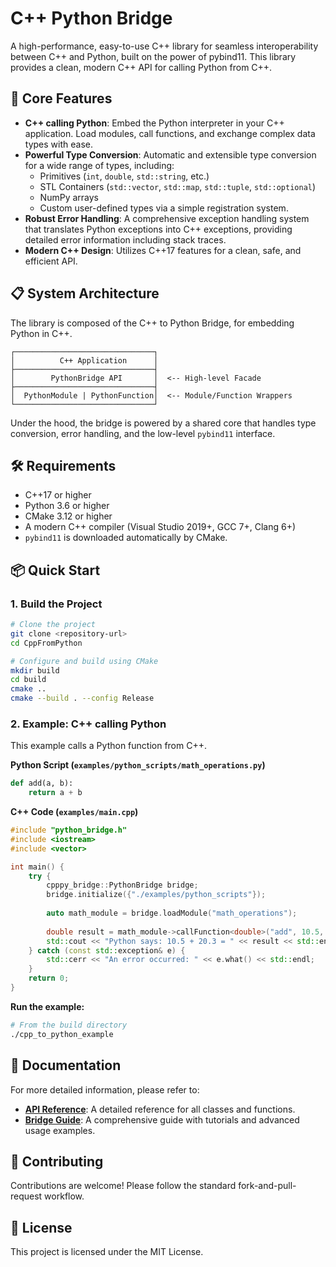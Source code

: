 # C++ Python Bridge

A high-performance, easy-to-use C++ library for seamless interoperability between C++ and Python, built on the power of pybind11. This library provides a clean, modern C++ API for calling Python from C++.

## 🚀 Core Features

- **C++ calling Python**: Embed the Python interpreter in your C++ application. Load modules, call functions, and exchange complex data types with ease.
- **Powerful Type Conversion**: Automatic and extensible type conversion for a wide range of types, including:
    - Primitives (`int`, `double`, `std::string`, etc.)
    - STL Containers (`std::vector`, `std::map`, `std::tuple`, `std::optional`)
    - NumPy arrays
    - Custom user-defined types via a simple registration system.
- **Robust Error Handling**: A comprehensive exception handling system that translates Python exceptions into C++ exceptions, providing detailed error information including stack traces.
- **Modern C++ Design**: Utilizes C++17 features for a clean, safe, and efficient API.

## 📋 System Architecture

The library is composed of the C++ to Python Bridge, for embedding Python in C++.

```
┌───────────────────────────────┐
│          C++ Application      │
├───────────────────────────────┤
│        PythonBridge API       │  <-- High-level Facade
├───────────────────────────────┤
│  PythonModule | PythonFunction│  <-- Module/Function Wrappers
└───────────────────────────────┘
```

Under the hood, the bridge is powered by a shared core that handles type conversion, error handling, and the low-level `pybind11` interface.

## 🛠️ Requirements

- C++17 or higher
- Python 3.6 or higher
- CMake 3.12 or higher
- A modern C++ compiler (Visual Studio 2019+, GCC 7+, Clang 6+)
- `pybind11` is downloaded automatically by CMake.

## 📦 Quick Start

### 1. Build the Project

```bash
# Clone the project
git clone <repository-url>
cd CppFromPython

# Configure and build using CMake
mkdir build
cd build
cmake ..
cmake --build . --config Release
```

### 2. Example: C++ calling Python

This example calls a Python function from C++.

**Python Script (`examples/python_scripts/math_operations.py`)**
```python
def add(a, b):
    return a + b
```

**C++ Code (`examples/main.cpp`)**
```cpp
#include "python_bridge.h"
#include <iostream>
#include <vector>

int main() {
    try {
        cpppy_bridge::PythonBridge bridge;
        bridge.initialize({"./examples/python_scripts"});
        
        auto math_module = bridge.loadModule("math_operations");
        
        double result = math_module->callFunction<double>("add", 10.5, 20.3);
        std::cout << "Python says: 10.5 + 20.3 = " << result << std::endl;
    } catch (const std::exception& e) {
        std::cerr << "An error occurred: " << e.what() << std::endl;
    }
    return 0;
}
```

**Run the example:**
```bash
# From the build directory
./cpp_to_python_example
```

## 📖 Documentation

For more detailed information, please refer to:
- **[API Reference](docs/API_Reference.md)**: A detailed reference for all classes and functions.
- **[Bridge Guide](docs/Bidirectional_Bridge_Guide.md)**: A comprehensive guide with tutorials and advanced usage examples.

## 🤝 Contributing

Contributions are welcome! Please follow the standard fork-and-pull-request workflow.

## 📄 License

This project is licensed under the MIT License.